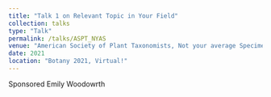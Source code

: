 ```yaml
---
title: "Talk 1 on Relevant Topic in Your Field"
collection: talks
type: "Talk"
permalink: /talks/ASPT_NYAS
venue: "American Society of Plant Taxonomists, Not your average Specimen!"
date: 2021
location: "Botany 2021, Virtual!"
---
```


Sponsored Emily Woodowrth
